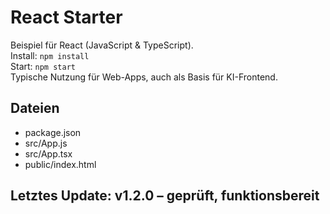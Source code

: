 # React Starter

Beispiel für React (JavaScript & TypeScript).  
Install: `npm install`  
Start: `npm start`  
Typische Nutzung für Web-Apps, auch als Basis für KI-Frontend.

## Dateien
- package.json
- src/App.js
- src/App.tsx
- public/index.html

## Letztes Update: v1.2.0 – geprüft, funktionsbereit